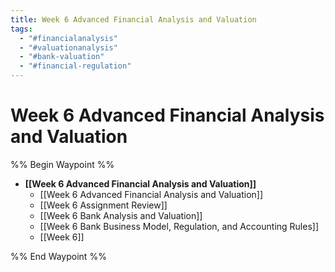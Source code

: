 ```yaml
---
title: Week 6 Advanced Financial Analysis and Valuation
tags:
  - "#financialanalysis"
  - "#valuationanalysis"
  - "#bank-valuation"
  - "#financial-regulation"
---
```


# Week 6 Advanced Financial Analysis and Valuation

%% Begin Waypoint %%

- **[[Week 6 Advanced Financial Analysis and Valuation]]**
	- [[Week 6 Advanced Financial Analysis and Valuation]]
	- [[Week 6 Assignment Review]]
	- [[Week 6 Bank Analysis and Valuation]]
	- [[Week 6 Bank Business Model,    Regulation,    and Accounting Rules]]
	- [[Week 6]]

%% End Waypoint %%